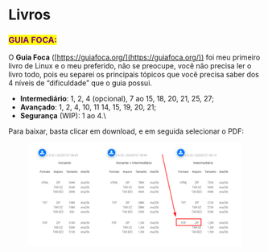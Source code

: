 # Livros

### <mark style="color:purple;">GUIA FOCA:</mark>

O **Guia Foca** ([https://guiafoca.org/](https://guiafoca.org/)) foi meu primeiro livro de Linux e o meu preferido, não se preocupe, você não precisa ler o livro todo, pois eu separei os principais tópicos que você precisa saber dos 4 níveis de “dificuldade” que o guia possui.&#x20;

* **Intermediário**: 1, 2, 4 (opcional), 7 ao 15, 18, 20, 21, 25, 27;&#x20;
* **Avançado**: 1, 2, 4, 10, 11 14, 15, 19, 20, 21;
* **Segurança** (WIP): 1 ao 4.\


Para baixar, basta clicar em download, e em seguida selecionar o PDF:

<figure><img src="../../.gitbook/assets/image (2).png" alt=""><figcaption></figcaption></figure>



